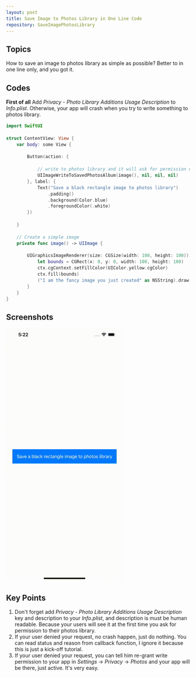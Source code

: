 ```yaml
---
layout: post
title: Save Image to Photos Library in One Line Code
repository: SaveImagePhotosLibrary
---
```


## Topics

How to save an image to photos library as simple as possible? Better to in one line only, and you got it.

## Codes

**First of all** Add *Privacy - Photo Library Additions Usage Description* to *Info.plist*. Otherwise, your app will crash when you try to write something to photos library.

```swift
import SwiftUI

struct ContentView: View {
    var body: some View {
        
        Button(action: {
            
            // write to photos library and it will ask for permission only at the first time
            UIImageWriteToSavedPhotosAlbum(image(), nil, nil, nil)
        }, label: {
            Text("Save a black rectangle image to photos library")
                .padding()
                .background(Color.blue)
                .foregroundColor(.white)
        })
        
    }
    
    // Create a simple image
    private func image() -> UIImage {
        
        UIGraphicsImageRenderer(size: CGSize(width: 100, height: 100)).image { ctx in
            let bounds = CGRect(x: 0, y: 0, width: 100, height: 100)
            ctx.cgContext.setFillColor(UIColor.yellow.cgColor)
            ctx.fill(bounds)
            ("I am the fancy image you just created" as NSString).draw(in: bounds, withAttributes: nil)
        }
    }
}
```

## Screenshots

![Save Image Photos Library](/assets/2021-04-27-save-image-photos-library.gif)

## Key Points

1. Don't forget add *Privacy - Photo Library Additions Usage Description* key and description to your *Info.plist*, and description is must be human readable. Because your users will see it at the first time you ask for permission to their photos library.
1. If your user denied your request, no crash happen, just do nothing. You can read status and reason from callback function, I ignore it because this is just a kick-off tutorial.
1. If your user denied your request, you can tell him re-grant write permission to your app in *Settings* -> *Privacy* -> *Photos* and your app will be there, just active. It's very easy.
